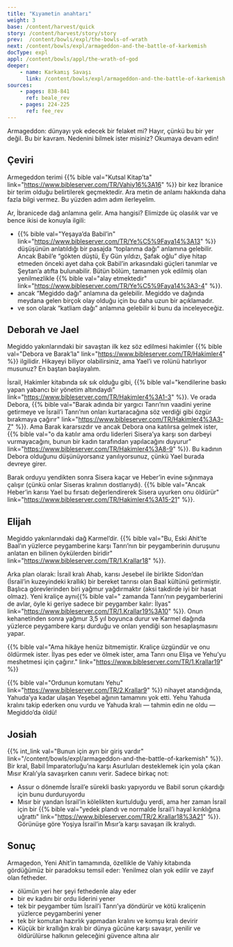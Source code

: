 ```yaml
---
title: "Kıyametin anahtarı"
weight: 3
base: /content/harvest/quick
story: /content/harvest/story/story
prev:  /content/bowls/expl/the-bowls-of-wrath
next: /content/bowls/expl/armageddon-and-the-battle-of-karkemish
docType: expl
appl: /content/bowls/appl/the-wrath-of-god
deeper:
    - name: Karkamış Savaşı
      link: /content/bowls/expl/armageddon-and-the-battle-of-karkemish
sources: 
    - pages: 838-841
      ref: beale_rev
    - pages: 224-225
      ref: fee_rev
---
```


Armageddon: dünyayı yok edecek bir felaket mi? Hayır, çünkü bu bir yer değil. Bu bir kavram. Nedenini bilmek ister misiniz? Okumaya devam edin!

## Çeviri

<a name="2ff3"></a>
Armegeddon terimi {{% bible val="Kutsal Kitap’ta" link="https://www.bibleserver.com/TR/Vahiy16%3A16" %}} bir kez İbranice bir terim olduğu belirtilerek geçmektedir. Ara metin de anlamı hakkında daha fazla bilgi vermez. Bu yüzden adım adım ilerleyelim.

Ar, İbranicede dağ anlamına gelir. Ama hangisi? Elimizde üç olasılık var ve bence ikisi de konuyla ilgili:

- {{% bible val="Yeşaya’da Babil’in" link="https://www.bibleserver.com/TR/Ye%C5%9Faya14%3A13" %}} düşüşünün anlatıldığı bir pasajda “toplanma dağı” anlamına gelebilir. Ancak Babil’e “gökten düştü, Ey Gün yıldızı, Şafak oğlu” diye hitap etmeden önceki ayet daha çok Babil’in arkasındaki güçleri tanımlar ve Şeytan’a atıfta bulunabilir. Bütün bölüm, tamamen yok edilmiş olan yenilmezlikle {{% bible val="alay etmektedir" link="https://www.bibleserver.com/TR/Ye%C5%9Faya14%3A3-4" %}}.
- ancak “Megiddo dağı” anlamına da gelebilir. Megiddo ve dağında meydana gelen birçok olay olduğu için bu daha uzun bir açıklamadır.
- ve son olarak “katliam dağı” anlamına gelebilir ki bunu da inceleyeceğiz.

## Deborah ve Jael

<a name="8338"></a>
Megiddo yakınlarındaki bir savaştan ilk kez söz edilmesi hakimler {{% bible val="Debora ve Barak’la" link="https://www.bibleserver.com/TR/Hakimler4" %}} ilgilidir. Hikayeyi biliyor olabilirsiniz, ama Yael’i ve rolünü hatırlıyor musunuz? En baştan başlayalım.

İsrail, Hakimler kitabında sık sık olduğu gibi, {{% bible val="kendilerine baskı yapan yabancı bir yönetim altındaydı" link="https://www.bibleserver.com/TR/Hakimler4%3A1-3" %}}. Ve orada Debora, {{% bible val="Barak adında bir yargıcı Tanrı’nın vaadini yerine getirmeye ve İsrail’i Tanrı’nın onları kurtaracağına söz verdiği gibi özgür bırakmaya çağırır" link="https://www.bibleserver.com/TR/Hakimler4%3A3-7" %}}. Ama Barak kararsızdır ve ancak Debora ona katılırsa gelmek ister, {{% bible val="o da katılır ama ordu liderleri Sisera’ya karşı son darbeyi vurmayacağını, bunun bir kadın tarafından yapılacağını duyurur" link="https://www.bibleserver.com/TR/Hakimler4%3A8-9" %}}. Bu kadının Debora olduğunu düşünüyorsanız yanılıyorsunuz, çünkü Yael burada devreye girer.

Barak orduyu yendikten sonra Sisera kaçar ve Heber’in evine sığınmaya çalışır (çünkü onlar Siseras kralının dostlarıydı). {{% bible val="Ancak Heber’in karısı Yael bu fırsatı değerlendirerek Sisera uyurken onu öldürür" link="https://www.bibleserver.com/TR/Hakimler4%3A15-21" %}}.

## Elijah

<a name="5c76"></a>
Megiddo yakınlarındaki dağ Karmel’dir. {{% bible val="Bu, Eski Ahit’te Baal’ın yüzlerce peygamberine karşı Tanrı’nın bir peygamberinin duruşunu anlatan en bilinen öykülerden biridir" link="https://www.bibleserver.com/TR/1.Krallar18" %}}.

Arka plan olarak: İsrail kralı Ahab, karısı Jesebel ile birlikte Sidon’dan (İsrail’in kuzeyindeki krallık) bir bereket tanrısı olan Baal kültünü getirmiştir. Başlıca görevlerinden biri yağmur yağdırmaktır (aksi takdirde iyi bir hasat olmaz). Yeni kraliçe aynı{{% bible val=" zamanda Tanrı’nın peygamberlerini de avlar, öyle ki geriye sadece bir peygamber kalır: İlyas" link="https://www.bibleserver.com/TR/1.Krallar19%3A10" %}}. Onun kehanetinden sonra yağmur 3,5 yıl boyunca durur ve Karmel dağında yüzlerce peygambere karşı durduğu ve onları yendiği son hesaplaşmasını yapar.

{{% bible val="Ama hikâye henüz bitmemiştir. Kraliçe üzgündür ve onu öldürmek ister. İlyas pes eder ve ölmek ister, ama Tanrı onu Elişa ve Yehu’yu meshetmesi için çağırır." link="https://www.bibleserver.com/TR/1.Krallar19" %}}

{{% bible val="Ordunun komutanı Yehu" link="https://www.bibleserver.com/TR/2.Krallar9" %}} nihayet atandığında, Yahuda’ya kadar ulaşan Yeşebel ağının tamamını yok etti. Yehu Yahuda kralını takip ederken onu vurdu ve Yahuda kralı — tahmin edin ne oldu — Megiddo’da öldü!

## Josiah

<a name="9ad1"></a>
{{% int_link val="Bunun için ayrı bir giriş vardır" link="/content/bowls/expl/armageddon-and-the-battle-of-karkemish" %}}. Bir kral, Babil İmparatorluğu’na karşı Asurluları desteklemek için yola çıkan Mısır Kralı’yla savaşırken canını verir. Sadece birkaç not:

- Assur o dönemde İsrail’e sürekli baskı yapıyordu ve Babil sorun çıkardığı için bunu durduruyordu
- Mısır bir yandan İsrail’in kölelikten kurtulduğu yerdi, ama her zaman İsrail için bir {{% bible val="yedek plandı ve normalde İsrail’i hayal kırıklığına uğrattı" link="https://www.bibleserver.com/TR/2.Krallar18%3A21" %}}. Görünüşe göre Yoşiya İsrail’in Mısır’a karşı savaşan ilk kralıydı.

## Sonuç

<a name="733b"></a>
Armagedon, Yeni Ahit’in tamamında, özellikle de Vahiy kitabında gördüğümüz bir paradoksu temsil eder: Yenilmez olan yok edilir ve zayıf olan fetheder.

- ölümün yeri her şeyi fethedenle alay eder
- bir ev kadını bir ordu liderini yener
- tek bir peygamber tüm İsrail’i Tanrı’ya döndürür ve kötü kraliçenin yüzlerce peygamberini yener
- tek bir komutan hazırlık yapmadan kralını ve komşu kralı devirir
- Küçük bir krallığın kralı bir dünya gücüne karşı savaşır, yenilir ve öldürülürse halkının geleceğini güvence altına alır
